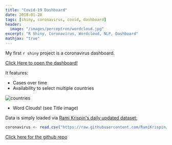 ```yaml
---
title: "Covid-19 Dashboard"
date: 2018-01-28
tags: [shiny, coronavirus, covid, dashboard]
header:
  image: "/images/perceptron/wordcloud.jpg"
excerpt: "R Shiny, Coronavirus, Wordcloud, NLP, Dashboard"
mathjax: "true"
---
```


My first `r shiny` project is a coronavirus dashboard.


[Click Here to open the dashboard!](https://glaswasser.shinyapps.io/Covid19/)



It features:

* Cases over time
* Availability to select multiple countries
<img src="{{ site.url }}{{ site.baseurl }}/images/covid/countries.jpg" alt="countries">

* Word Clouds! (see Title image)



Data is simply loaded via [Rami Krispin's daily updated dataset:](https://github.com/RamiKrispin/coronavirus)

```r
coronavirus <- read.csv("https://raw.githubusercontent.com/RamiKrispin/coronavirus/master/csv/coronavirus.csv", stringsAsFactors = FALSE)
```

[Click here for the github repo](https://github.com/glaswasser/shiny-projects/tree/master/Covid_December20)

